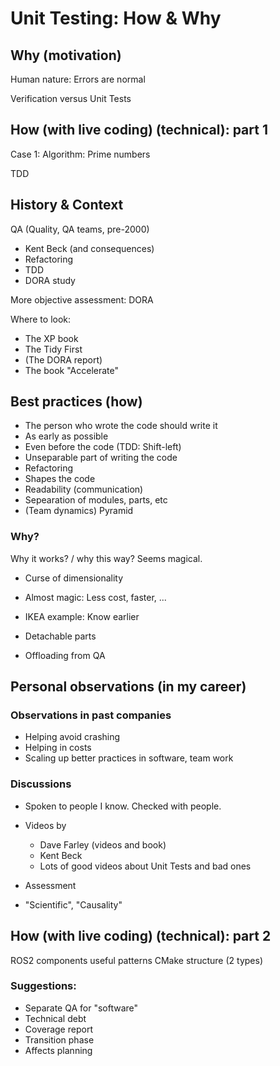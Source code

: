 
# Unit Testing: How & Why

## Why (motivation)
<!-- Managing complexity and difficulty.-->
Human nature: Errors are normal
<!-- give Disciplines to  -->
<!-- a bit of push? -->

Verification versus Unit Tests

## How (with live coding) (technical): part 1
Case 1: Algorithm: Prime numbers

TDD

## History & Context

QA (Quality, QA teams, pre-2000)

* Kent Beck (and consequences)
* Refactoring
* TDD
* DORA study

More objective assessment: DORA

Where to look:
* The XP book
* The Tidy First
* (The DORA report)
* The book "Accelerate"

## Best practices (how)
* The person who wrote the code should write it
* As early as possible
* Even before the code (TDD: Shift-left)
* Unseparable part of writing the code
* Refactoring
* Shapes the code
* Readability (communication)
* Sepearation of modules, parts, etc
* (Team dynamics) Pyramid
### Why?
Why it works? / why this way? Seems magical.
* Curse of dimensionality

* Almost magic: Less cost, faster, ...
* IKEA example: Know earlier
* Detachable parts
* Offloading from QA

## Personal observations (in my career)
### Observations in past companies
* Helping avoid crashing
* Helping in costs
* Scaling up better practices in software, team work
### Discussions
* Spoken to people I know. Checked with people.
* Videos by
   * Dave Farley (videos and book)
   * Kent Beck
   * Lots of good videos about Unit Tests
   and bad ones
* Assessment

* "Scientific", "Causality"

## How (with live coding) (technical): part 2
ROS2 components
useful patterns
CMake structure (2 types)

### Suggestions:
* Separate QA for "software"
* Technical debt
* Coverage report
* Transition phase
* Affects planning
